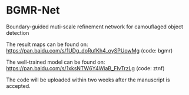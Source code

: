 # BGMR-Net
Boundary-guided muti-scale refinement network for camouflaged object detection

The result maps can be found on: https://pan.baidu.com/s/1UDg_doRufKh4_oySPUowMg (code: bgmr)

The well-trained model can be found on: https://pan.baidu.com/s/1xksNTW6Y4WiaB_FlvTrzLg (code: ztnf)

The code will be uploaded within two weeks after the manuscript is accepted.
